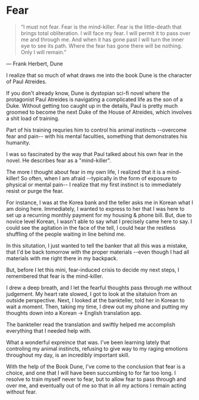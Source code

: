 # Fear 

> “I must not fear. Fear is the mind-killer. Fear is the little-death that brings total obliteration. I will face my fear. I will permit it to pass over me and through me. And when it has gone past I will turn the inner eye to see its path. Where the fear has gone there will be nothing. Only I will remain.”

― Frank Herbert, Dune

I realize that so much of what draws me into the book Dune is the character of Paul Atreides. 

If you don't already know, Dune is dystopian sci-fi novel where the protagonist Paul Atreides is navigating a complicated life as the son of a Duke. Without getting too caught up in the details, Paul is pretty much groomed to become the next Duke of the House of Atreides, which involves a shit load of training. 

Part of his training requries him to control his animal instincts --overcome fear and pain-- with his mental faculties, something that demonstrates his humanity. 

I was so fascinated by the way that Paul talked about his own fear in the novel. He describes fear as a "mind-killer". 

The more I thought about fear in my own life, I realized that it is a mind-killer! So often, when I am afraid --typically in the form of exposure to physical or mental pain-- I realize that my first instinct is to immediately resist or purge the fear. 

For instance, I was at the Korea bank and the teller asks me in Korean what I am doing here. Immediately, I wanted to express to her that I was here to set up a recurring monthly payment for my housing & phone bill. But, due to novice level Korean, I wasn't able to say what I precisely came here to say. I could see the agitation in the face of the tell, I could hear the restless shuffling of the people waiting in line behind me. 

In this situtation, I just wanted to tell the banker that all this was a mistake, that I'd be back tomorrow with the proper materials --even though I had all materials with me right there in my backpack. 

But, before I let this mini, fear-induced crisis to decide my next steps, I remembered that fear is the mind-killer. 

I drew a deep breath, and I let the fearful thoughts pass through me without judgement. My heart rate slowed, I got to look at the sitatuion from an outside perspective. Next, I looked at the bankteller, told her in Korean to wait a moment. Then, taking my time, I drew out my phone and putting my thoughts down into a Korean -> English translation app. 

The bankteller read the translation and swiftly helped me accomplish everything that I needed help with.

What a wonderful expreince that was. I've been learning lately that controling my animal instincts, refusing to give way to my raging emotions throughout my day, is an incredibly important skill. 

With the help of the Book Dune, I've come to the conclusion that fear is a choice, and one that I will have been succumbing to for far too long. I resolve to train myself never to fear, but to allow fear to pass through and over me, and eventually out of me so that in all my actions I remain acting without fear. 